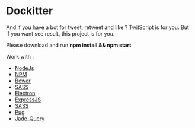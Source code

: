 # Dockitter
And if you have a bot for tweet, retweet and like ? TwitScript is for you. But if you want see result, this project is for you.

Please download and run **npm install && npm start**

Work with :

* [NodeJs](https://nodejs.org/en/)
* [NPM](https://www.npmjs.com/)
* [Bower](http://bower.io/)
* [SASS](http://sass-lang.com/)
* [Electron](http://electron.atom.io/)
* [ExpressJS](http://expressjs.com/fr/)
* [SASS](http://sass-lang.com/)
* [Pug](https://github.com/pugjs/pug)
* [Jade-Query](https://github.com/charlieamer/jade-query)
